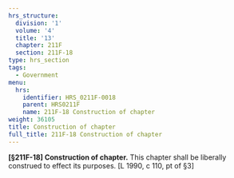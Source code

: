 ```yaml
---
hrs_structure:
  division: '1'
  volume: '4'
  title: '13'
  chapter: 211F
  section: 211F-18
type: hrs_section
tags:
  - Government
menu:
  hrs:
    identifier: HRS_0211F-0018
    parent: HRS0211F
    name: 211F-18 Construction of chapter
weight: 36105
title: Construction of chapter
full_title: 211F-18 Construction of chapter
---
```

**[§211F-18] Construction of chapter.** This chapter shall be liberally construed to effect its purposes. [L 1990, c 110, pt of §3]